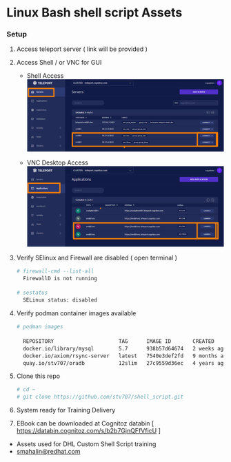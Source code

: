 # Linux Bash shell script Assets

### Setup 

1. Access teleport server   ( link  will be provided )

2. Access Shell / or VNC for GUI 

   * Shell Access 
   ![picture 1](images/c48b60ac63cc7148a35a7d7486466cf93fef9bfc25983330c625b3a4a8545a6d.png)  


   * VNC Desktop Access
   ![picture 2](images/ff6b555886f6cdd6adf35b7e7066ad8a8b3a459da0fea68e3d469c01527bdd85.png)  


3. Verify SElinux and Firewall are disabled ( open terminal )
    ```sh
    # firewall-cmd --list-all 
      FirewallD is not running

    # sestatus
      SELinux status: disabled
    ```
4. Verify podman container images available 
    ```sh 
    # podman images 

      REPOSITORY                     TAG      IMAGE ID       CREATED        SIZE
      docker.io/library/mysql        5.7      938b57d64674   2 weeks ago    454 MB
      docker.io/axiom/rsync-server   latest   7540e3def2fd   9 months ago   164 MB
      quay.io/stv707/oradb           12slim   27c9559d36ec   4 years ago    2.1 GB
    ```

5. Clone this repo 
    ```sh
    # cd ~
    # git clone https://github.com/stv707/shell_script.git 

    ```
6. System ready for Training Delivery

7. EBook can be downloaded at Cognitoz databin [ https://databin.cognitoz.com/s/b2b7GjnQFfVficU ]


- Assets used for DHL Custom Shell Script training
- smahalin@redhat.com